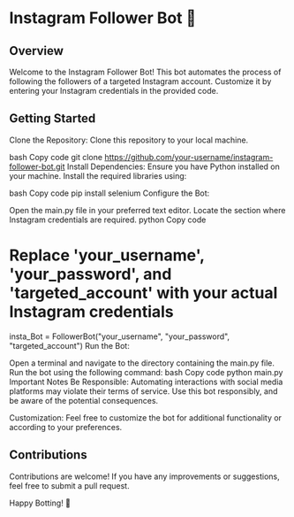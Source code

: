<h1>Instagram Follower Bot 🤖</h1>

<h2>Overview</h2>
Welcome to the Instagram Follower Bot! This bot automates the process of following the followers of a targeted Instagram account. Customize it by entering your Instagram credentials in the provided code.

<h2>Getting Started</h2>
Clone the Repository: Clone this repository to your local machine.

bash
Copy code
git clone https://github.com/your-username/instagram-follower-bot.git
Install Dependencies: Ensure you have Python installed on your machine. Install the required libraries using:

bash
Copy code
pip install selenium
Configure the Bot:

Open the main.py file in your preferred text editor.
Locate the section where Instagram credentials are required.
python
Copy code
# Replace 'your_username', 'your_password', and 'targeted_account' with your actual Instagram credentials
insta_Bot = FollowerBot("your_username", "your_password", "targeted_account")
Run the Bot:

Open a terminal and navigate to the directory containing the main.py file.
Run the bot using the following command:
bash
Copy code
python main.py
Important Notes
Be Responsible: Automating interactions with social media platforms may violate their terms of service. Use this bot responsibly, and be aware of the potential consequences.

Customization: Feel free to customize the bot for additional functionality or according to your preferences.

<h2>Contributions</h2>
Contributions are welcome! If you have any improvements or suggestions, feel free to submit a pull request.

Happy Botting! 🚀
